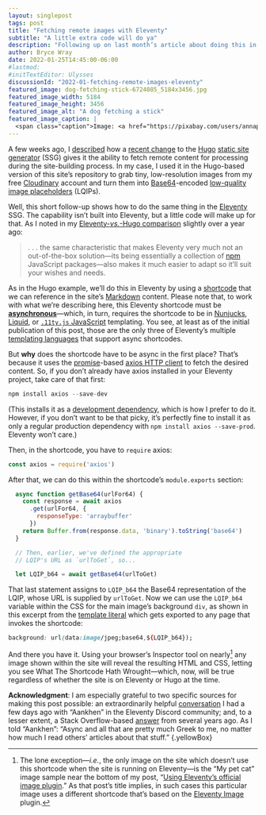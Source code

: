 ```yaml
---
layout: singlepost
tags: post
title: "Fetching remote images with Eleventy"
subtitle: "A little extra code will do ya"
description: "Following up on last month’s article about doing this in Hugo, we explain how to get there in a JavaScript-based SSG."
author: Bryce Wray
date: 2022-01-25T14:45:00-06:00
#lastmod:
#initTextEditor: Ulysses
discussionId: "2022-01-fetching-remote-images-eleventy"
featured_image: dog-fetching-stick-6724085_5184x3456.jpg
featured_image_width: 5184
featured_image_height: 3456
featured_image_alt: "A dog fetching a stick"
featured_image_caption: |
  <span class="caption">Image: <a href="https://pixabay.com/users/annapowa-17446403/?utm_source=link-attribution&amp;utm_medium=referral&amp;utm_campaign=image&amp;utm_content=6724085">Anna Powałowska</a>; <a href="https://pixabay.com/?utm_source=link-attribution&amp;utm_medium=referral&amp;utm_campaign=image&amp;utm_content=6724085">Pixabay</a></span>
---
```


A few weeks ago, I [described](/posts/2021/12/fetching-remote-stuff-hugo-0-90-plus) how a [recent change](https://github.com/gohugoio/hugo/releases/tag/v0.90.0) to the [Hugo](https://gohugo.io) [static site generator](https://jamstack.org/generators) (SSG) gives it the ability to fetch remote content for processing during the site-building process. In my case, I used it in the Hugo-based version of this site’s repository to grab tiny, low-resolution images from my free [Cloudinary](https://cloudinary.com) account and turn them into [Base64](https://en.wikipedia.org/wiki/Base64)-encoded [low-quality image placeholders](https://www.guypo.com/introducing-lqip-low-quality-image-placeholders) (LQIPs).

Well, this short follow-up shows how to do the same thing in the [Eleventy](https://11ty.dev) SSG. The capability isn’t built into Eleventy, but a little code will make up for that. As I noted in my [Eleventy-*vs.*-Hugo comparison](/posts/2020/12/eleventy-hugo-comparing-contrasting/) slightly over a year ago:

> .&nbsp;.&nbsp;. the same characteristic that makes Eleventy very much not an out-of-the-box solution—its being essentially a collection of [npm](https://npmjs.com) JavaScript packages—also makes it much easier to adapt so it’ll suit your wishes and needs.

As in the Hugo example, we’ll do this in Eleventy by using a [shortcode](https://www.11ty.dev/docs/shortcodes/) that we can reference in the site’s [Markdown](https://daringfireball.net/projects/markdown) content. Please note that, to work with what we’re describing here, this Eleventy shortcode must be **[asynchronous](https://developer.mozilla.org/en-US/docs/Glossary/Asynchronous)**—which, in turn, requires the shortcode to be in [Nunjucks](https://www.11ty.dev/docs/languages/nunjucks/#asynchronous-shortcodes), [Liquid](https://www.11ty.dev/docs/languages/liquid/#asynchronous-shortcodes), or [`.11ty.js` JavaScript](https://www.11ty.dev/docs/languages/javascript/#asynchronous-javascript-template-functions) templating. You see, at least as of the initial publication of this post, those are the only three of Eleventy’s multiple [templating languages](https://www.11ty.dev/docs/languages/) that support async shortcodes.

But **why** does the shortcode have to be async in the first place? That’s because it uses the [promise](https://developer.mozilla.org/en-US/docs/Web/JavaScript/Reference/Global_Objects/Promise)-based [axios HTTP client](https://axios-http.com/) to fetch the desired content. So, if you don’t already have axios installed in your Eleventy project, take care of that first:

```js
npm install axios --save-dev
```

(This installs it as a [development dependency](https://docs.npmjs.com/specifying-dependencies-and-devdependencies-in-a-package-json-file), which is how I prefer to do it. However, if you don’t want to be that picky, it’s perfectly fine to install it as only a regular production dependency with `npm install axios --save-prod`. Eleventy won’t care.)

Then, in the shortcode, you have to `require` axios:

```js
const axios = require('axios')
```

After that, we can do this within the shortcode’s `module.exports` section:

```js
  async function getBase64(urlFor64) {
    const response = await axios
      .get(urlFor64, {
        responseType: 'arraybuffer'
      })
    return Buffer.from(response.data, 'binary').toString('base64')
  }

  // Then, earlier, we've defined the appropriate
  // LQIP's URL as `urlToGet`, so...

  let LQIP_b64 = await getBase64(urlToGet)
```

That last statement assigns to `LQIP_b64` the Base64 representation of the LQIP, whose URL is supplied by `urlToGet`. Now we can use the `LQIP_b64` variable within the CSS for the main image’s background `div`, as shown in this excerpt from the [template literal](https://developer.mozilla.org/en-US/docs/Web/JavaScript/Reference/Template_literals) which gets exported to any page that invokes the shortcode:

```css
background: url(data:image/jpeg;base64,${LQIP_b64});
```

And there you have it. Using your browser’s Inspector tool on nearly[^1] any image shown within the site will reveal the resulting HTML and CSS, letting you see What The Shortcode Hath Wrought—which, now, will be true regardless of whether the site is on Eleventy or Hugo at the time.

**Acknowledgment**: I am especially grateful to two specific sources for making this post possible: an extraordinarily helpful [conversation](https://discord.com/channels/741017160297611315/934524410591838249/) I had a few days ago with “Aankhen” in the Eleventy Discord community; and, to a lesser extent, a Stack Overflow-based [answer](https://stackoverflow.com/questions/41846669/download-an-image-using-axios-and-convert-it-to-base64) from several years ago. As I told “Aankhen”: “Async and all that are pretty much Greek to me, no matter how much I read others’ articles about that stuff.”
{.yellowBox}

[^1]:	The lone exception—*i.e.*, the only image on the site which doesn’t use this shortcode when the site is running on Eleventy—is the “My pet cat” image sample near the bottom of my post, “[Using Eleventy’s official image plugin](/posts/2021/04/using-eleventys-official-image-plugin/).” As that post’s title implies, in such cases this particular image uses a different shortcode that’s based on the [Eleventy Image](https://www.11ty.dev/docs/plugins/image/) plugin.
